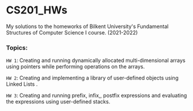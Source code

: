 # CS201_HWs
My solutions to the homeworks of Bilkent University's Fundamental Structures of Computer Science I course. (2021-2022)

### Topics:
`HW 1`: Creating and running dynamically allocated multi-dimensional arrays using pointers while performing operations on the arrays.

`HW 2`: Creating and implementing a library of user-defined objects using Linked Lists .

`HW 3`: Creating and running prefix, infix,, postfix expressions and evaluating the expressions using user-defined stacks.
